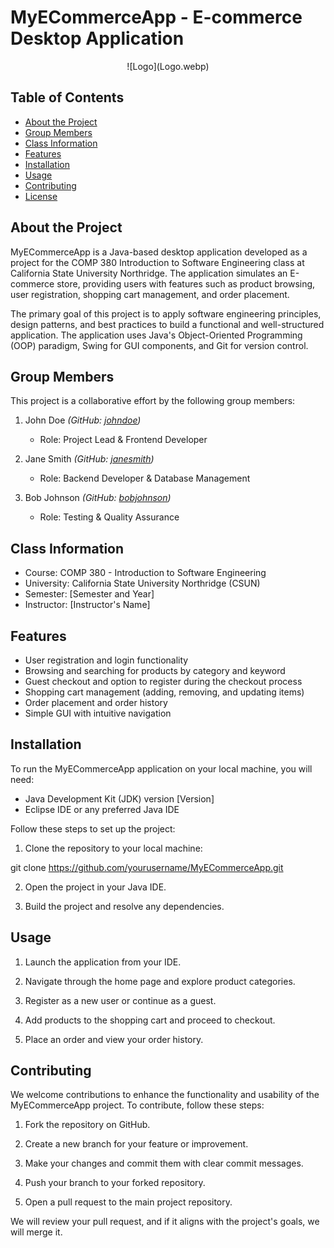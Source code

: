 # MyECommerceApp - E-commerce Desktop Application

<div align="center">
![Logo](Logo.webp)
</div>

## Table of Contents
- [About the Project](#about-the-project)
- [Group Members](#group-members)
- [Class Information](#class-information)
- [Features](#features)
- [Installation](#installation)
- [Usage](#usage)
- [Contributing](#contributing)
- [License](#license)

## About the Project

MyECommerceApp is a Java-based desktop application developed as a project for the COMP 380 Introduction to Software Engineering class at California State University Northridge. The application simulates an E-commerce store, providing users with features such as product browsing, user registration, shopping cart management, and order placement.

The primary goal of this project is to apply software engineering principles, design patterns, and best practices to build a functional and well-structured application. The application uses Java's Object-Oriented Programming (OOP) paradigm, Swing for GUI components, and Git for version control.

## Group Members

This project is a collaborative effort by the following group members:

1. John Doe *(GitHub: [johndoe](https://github.com/johndoe))*
   - Role: Project Lead & Frontend Developer

2. Jane Smith *(GitHub: [janesmith](https://github.com/janesmith))*
   - Role: Backend Developer & Database Management

3. Bob Johnson *(GitHub: [bobjohnson](https://github.com/bobjohnson))*
   - Role: Testing & Quality Assurance

## Class Information

- Course: COMP 380 - Introduction to Software Engineering
- University: California State University Northridge (CSUN)
- Semester: [Semester and Year]
- Instructor: [Instructor's Name]

## Features

- User registration and login functionality
- Browsing and searching for products by category and keyword
- Guest checkout and option to register during the checkout process
- Shopping cart management (adding, removing, and updating items)
- Order placement and order history
- Simple GUI with intuitive navigation

## Installation

To run the MyECommerceApp application on your local machine, you will need:
- Java Development Kit (JDK) version [Version]
- Eclipse IDE or any preferred Java IDE

Follow these steps to set up the project:

1. Clone the repository to your local machine:

git clone https://github.com/yourusername/MyECommerceApp.git

2. Open the project in your Java IDE.

3. Build the project and resolve any dependencies.

## Usage

1. Launch the application from your IDE.

2. Navigate through the home page and explore product categories.

3. Register as a new user or continue as a guest.

4. Add products to the shopping cart and proceed to checkout.

5. Place an order and view your order history.

## Contributing

We welcome contributions to enhance the functionality and usability of the MyECommerceApp project. To contribute, follow these steps:

1. Fork the repository on GitHub.

2. Create a new branch for your feature or improvement.

3. Make your changes and commit them with clear commit messages.

4. Push your branch to your forked repository.

5. Open a pull request to the main project repository.

We will review your pull request, and if it aligns with the project's goals, we will merge it.